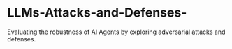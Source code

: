 # LLMs-Attacks-and-Defenses-
Evaluating the robustness of AI Agents by exploring adversarial attacks and defenses​.

